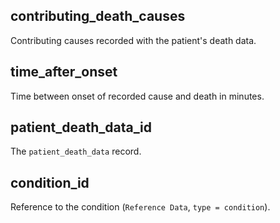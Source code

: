## contributing_death_causes

Contributing causes recorded with the patient's death data.

## time_after_onset

Time between onset of recorded cause and death in minutes.

## patient_death_data_id

The ``patient_death_data`` record.

## condition_id

Reference to the condition (`Reference Data`, `type = condition`).

